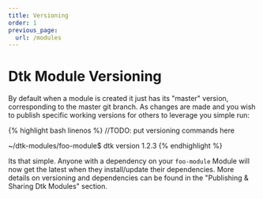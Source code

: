 ```yaml
---
title: Versioning
order: 1
previous_page:
  url: /modules
---
```


# Dtk Module Versioning

By default when a module is created it just has its "master" version, corresponding to the master git branch.  As changes are made and you wish to publish specific working versions for others to leverage you simple run:

{% highlight bash linenos %}
//TODO: put versioning commands here

~/dtk-modules/foo-module$ dtk version 1.2.3
{% endhighlight %}

Its that simple.  Anyone with a dependency on your `foo-module` Module will now get the latest when they install/update their dependencies.  More details on versioning and dependencies can be found in the "Publishing & Sharing Dtk Modules" section.

